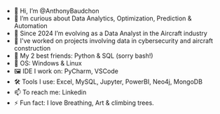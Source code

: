 - 👋 Hi, I’m @AnthonyBaudchon
- 👀 I’m curious about Data Analytics, Optimization, Prediction & Automation
- 🌱 Since 2024 I’m evolving as a Data Analyst in the Aircraft industry
- 💞️ I've worked on projects involving data in cybersecurity and aircraft construction
- 🐸 My 2 best friends: Python & SQL (sorry bash!)
- 💾 OS: Windows & Linux
- 🖼️ IDE I work on: PyCharm, VSCode
- 🛠️ Tools I use: Excel, MySQL, Jupyter, PowerBI, Neo4j, MongoDB
- 📫 To reach me: Linkedin
- ⚡ Fun fact: I love Breathing, Art & climbing trees.
